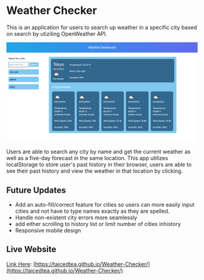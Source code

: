 # Weather Checker
This is an application for users to search up weather in a specific city based on search by utiziling OpenWeather API.

![Example screenshot of app](./assets/img/weatherDashboardEx.png)

Users are able to search any city by name and get the current weather as well as a five-day forecast in the same location.
This app utilizes localStorage to store user's past history in their browser, users are able to see their past history and view the weather in that location by clicking.

## Future Updates
- Add an auto-fill/correct feature for cities so users can more easily input cities and not have to type names exactly as they are spelled.
- Handle non-existent city errors more seamlessly
- add either scrolling to history list or limit number of cities inhistory
- Responsive mobile design

## Live Website
[Link Here](https://taicedtea.github.io/Weather-Checker/): [https://taicedtea.github.io/Weather-Checker/](https://taicedtea.github.io/Weather-Checker/)